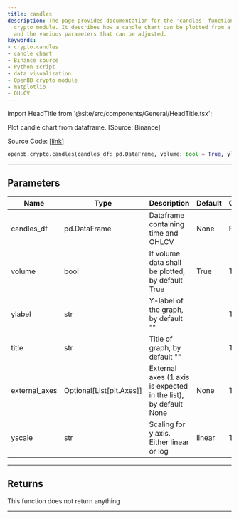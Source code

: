 ```yaml
---
title: candles
description: The page provides documentation for the 'candles' function in the OpenBB
  crypto module. It describes how a candle chart can be plotted from a provided DataFrame,
  and the various parameters that can be adjusted.
keywords:
- crypto.candles
- candle chart
- Binance source
- Python script
- data visualization
- OpenBB crypto module
- matplotlib
- OHLCV
---
```


import HeadTitle from '@site/src/components/General/HeadTitle.tsx';

<HeadTitle title="crypto.candles - Reference | OpenBB SDK Docs" />

Plot candle chart from dataframe. [Source: Binance]

Source Code: [[link](https://github.com/OpenBB-finance/OpenBBTerminal/tree/main/openbb_terminal/cryptocurrency/cryptocurrency_helpers.py#L799)]

```python
openbb.crypto.candles(candles_df: pd.DataFrame, volume: bool = True, ylabel: str = "", title: str = "", external_axes: Optional[list[matplotlib.axes._axes.Axes]] = None, yscale: str = "linear")
```

---

## Parameters

| Name | Type | Description | Default | Optional |
| ---- | ---- | ----------- | ------- | -------- |
| candles_df | pd.DataFrame | Dataframe containing time and OHLCV | None | False |
| volume | bool | If volume data shall be plotted, by default True | True | True |
| ylabel | str | Y-label of the graph, by default "" |  | True |
| title | str | Title of graph, by default "" |  | True |
| external_axes | Optional[List[plt.Axes]] | External axes (1 axis is expected in the list), by default None | None | True |
| yscale | str | Scaling for y axis.  Either linear or log | linear | True |


---

## Returns

This function does not return anything

---
